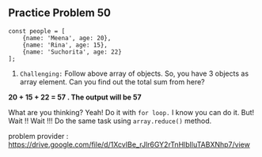 ## Practice Problem 50 

```
const people = [
    {name: 'Meena', age: 20},
    {name: 'Rina', age: 15},
    {name: 'Suchorita', age: 22}
];

```

1. `Challenging:` Follow above array of objects. So, you have 3 objects as
array element. Can you find out the total sum from here?

**20 + 15 + 22 = 57 . The output will be 57**

What are you thinking? Yeah! Do it with `for loop.` I know you can do it.
But! Wait !! Wait !!! Do the same task using `array.reduce()` method.


problem provider : https://drive.google.com/file/d/1XcvIBe_rJlr6GY2rTnHlbIluTABXNhp7/view
